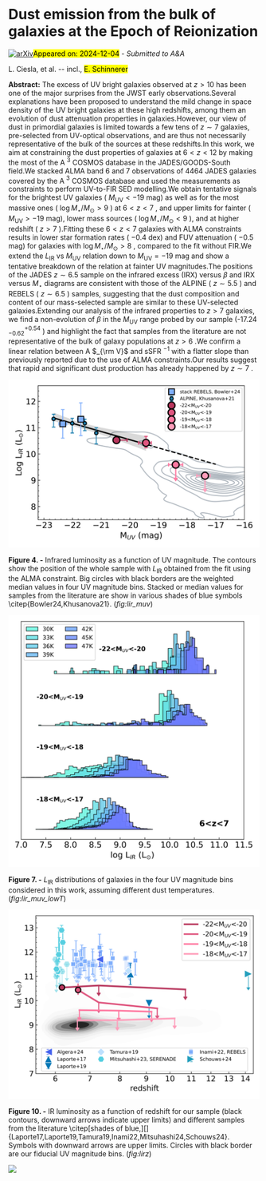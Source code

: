 <div class="macros" style="visibility:hidden;">
$\newcommand{\ensuremath}{}$
$\newcommand{\xspace}{}$
$\newcommand{\object}[1]{\texttt{#1}}$
$\newcommand{\farcs}{{.}''}$
$\newcommand{\farcm}{{.}'}$
$\newcommand{\arcsec}{''}$
$\newcommand{\arcmin}{'}$
$\newcommand{\ion}[2]{#1#2}$
$\newcommand{\textsc}[1]{\textrm{#1}}$
$\newcommand{\hl}[1]{\textrm{#1}}$
$\newcommand{\footnote}[1]{}$
$\newcommand{\tabularfootnotes}{$
$   \setcounter{savedfootnote}{\value{footnote}}$
$   \setcounter{footnote}{0}$
$   \newcommand{\thefootnote}{\textit{\arabic{footnote}}}$
$}$
$\newcommand{\restorefootnotes}{$
$   \setcounter{footnote}{\value{savedfootnote}}$
$   \newcommand{\thefootnote}{\arabic{footnote}}$
$}$
$\newcommand{\arraystretch}{1.5}$
$\newcommand{\epsilon}{\varepsilon}$
$\newcommand{\thefootnote}{\textit{\arabic{footnote}}}$
$\newcommand{\thefootnote}{\arabic{footnote}}$
$\newcommand\cigale{{{\sc cigale}}}$
$\newcommand\microns{{ \mum}}$
$\newcommand\HI{{H{\sc i}}}$
$\newcommand\HInewcommand{{H{\sc i}-newcommand}}$</div>



<div id="title">

# Dust emission from the bulk of galaxies at the Epoch of Reionization

</div>
<div id="comments">

[![arXiv](https://img.shields.io/badge/arXiv-2412.02557-b31b1b.svg)](https://arxiv.org/abs/2412.02557)<mark>Appeared on: 2024-12-04</mark> -  _Submitted to A&A_

</div>
<div id="authors">

L. Ciesla, et al. -- incl., <mark>E. Schinnerer</mark>

</div>
<div id="abstract">

**Abstract:** The excess of UV bright galaxies observed at $z>10$ has been one of the major surprises from the JWST early observations.Several explanations have been proposed to understand the mild change in space density of the UV bright galaxies at these high redshifts, among them an evolution of dust attenuation properties in galaxies.However, our view of dust in primordial galaxies is limited towards a few tens of $z\sim7$ galaxies, pre-selected from UV-optical observations, and are thus not necessarily representative of the bulk of the sources at these redshifts.In this work, we aim at constraining the dust properties of galaxies at $6<z<12$ by making the most of the A $^3$ COSMOS database in the JADES/GOODS-South field.We stacked ALMA band 6 and 7 observations of 4464 JADES galaxies covered by the A $^3$ COSMOS database and used the measurements as constraints to perform UV-to-FIR SED modelling.We obtain tentative signals for the brightest UV galaxies ( $M_{\mathrm{UV}}<-19$ mag) as well as for the most massive ones ( $\log M_\star/M_\odot>9$ ) at $6<z<7$ , and upper limits for fainter ( $M_{\mathrm{UV}}>-19$ mag), lower mass sources ( $\log M_\star/M_\odot<9$ ), and at higher redshift ( $z>7$ ).Fitting these $6<z<7$ galaxies with ALMA constraints results in lower star formation rates ( $-0.4$ dex) and FUV attenuation ( $-0.5$ mag) for galaxies with $\log M_\star/M_\odot>8$ , compared to the fit without FIR.We extend the $L_{\mathrm{IR}}$ vs $M_{\mathrm{UV}}$ relation down to $M_{\mathrm{UV}}=-19$ mag and show a tentative breakdown of the relation at fainter UV magnitudes.The positions of the JADES $z\sim6.5$ sample on the infrared excess (IRX) versus $\beta$ and IRX versus $M_\star$ diagrams are consistent with those of the ALPINE ( $z\sim5.5$ ) and REBELS ( $z\sim6.5$ ) samples, suggesting that the dust composition and content of our mass-selected sample are similar to these UV-selected galaxies.Extending our analysis of the infrared properties to $z>7$ galaxies, we find a non-evolution of $\beta$ in the $M_{\mathrm{UV}}$ range probed by our sample (-17.24 $^{+0.54}_{-0.62}$ ) and highlight the fact that samples from the literature are not representative of the bulk of galaxy populations at $z>6$ .We confirm a linear relation between A $_{\rm V}$ and sSFR $^{-1}$ with a flatter slope than previously reported due to the use of ALMA constraints.Our results suggest that rapid and significant dust production has already happened by $z\sim7$ .

</div>

<div id="div_fig1">

<img src="tmp_2412.02557/./lir_muv.png" alt="Fig4" width="100%"/>

**Figure 4. -**  Infrared luminosity as a function of UV magnitude. The contours show the position of the whole sample with $L_{\mathrm{IR}}$ obtained from the fit using the ALMA constraint. Big circles with black borders are the weighted median values in four UV magnitude bins. Stacked or median values for samples from the literature are show in various shades of blue symbols \citep{Bowler24,Khusanova21}.  (*fig:lir_muv*)

</div>
<div id="div_fig2">

<img src="tmp_2412.02557/./LIR_lowT_MUV_full.png" alt="Fig7" width="100%"/>

**Figure 7. -** $L_{\mathrm{IR}}$ distributions of galaxies in the four UV magnitude bins considered in this work, assuming different dust temperatures. (*fig:lir_muv_lowT*)

</div>
<div id="div_fig3">

<img src="tmp_2412.02557/./lir_redshift.png" alt="Fig10" width="100%"/>

**Figure 10. -**  IR luminosity as a function of redshift for our sample (black contours, downward arrows indicate upper limits) and different samples from the literature \citep[shades of blue,][]{Laporte17,Laporte19,Tamura19,Inami22,Mitsuhashi24,Schouws24}. Symbols with downward arrows are upper limits. Circles with black border are our fiducial UV magnitude bins. (*fig:lirz*)

</div><div id="qrcode"><img src=https://api.qrserver.com/v1/create-qr-code/?size=100x100&data="https://arxiv.org/abs/2412.02557"></div>